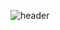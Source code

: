 ![header](https://capsule-render.vercel.app/api?type=waving&color=auto&height=250&section=header&text=Rawan%20Malek&fontSize=68&fontAlignY=47&desc=Software%20Developer&descAlign=36&animation=twinkling)
